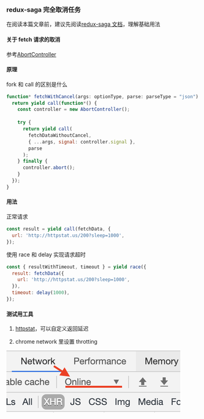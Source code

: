 ### redux-saga 完全取消任务

在阅读本篇文章前，建议先阅读[redux-saga 文档](https://redux-saga.js.org/)，理解基础用法

#### 关于 fetch 请求的取消

参考[AbortController](https://developer.mozilla.org/en-US/docs/Web/API/AbortController/AbortController)

#### 原理

fork 和 call 的区别是什么

```javascript
function* fetchWithCancel(args: optionType, parse: parseType = "json") {
  return yield call(function*() {
    const controller = new AbortController();

    try {
      return yield call(
        fetchDataWithoutCancel,
        { ...args, signal: controller.signal },
        parse
      );
    } finally {
      controller.abort();
    }
  });
}
```

#### 用法

正常请求

```javascript
const result = yield call(fetchData, {
  url: 'http://httpstat.us/200?sleep=1000',
});
```

使用 race 和 delay 实现请求超时

```javascript
const { resultWithTimeout, timeout } = yield race({
  result: fetchData({
    url: 'http://httpstat.us/200?sleep=1000',
  }),
  timeout: delay(1000),
});
```

#### 测试用工具

1. [httpstat](http://httpstat.us/)，可以自定义返回延迟

2. chrome network 里设置 throtting

![pic2](../static/2.png)
